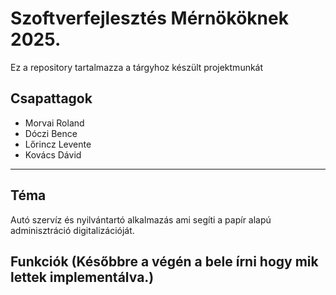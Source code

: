 # Szoftverfejlesztés Mérnököknek 2025.

Ez a repository tartalmazza a tárgyhoz készült projektmunkát

Csapattagok
-----------

* Morvai Roland  
* Dóczi Bence  
* Lőrincz Levente  
* Kovács Dávid  
  
---

Téma
---

Autó szervíz és nyilvántartó alkalmazás ami segíti a papír alapú adminisztráció digitalizációját.   


Funkciók (Későbbre a végén a bele írni hogy mik lettek implementálva.)
---
